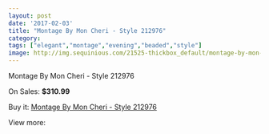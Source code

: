 ```yaml
---
layout: post
date: '2017-02-03'
title: "Montage By Mon Cheri - Style 212976"
category: 
tags: ["elegant","montage","evening","beaded","style"]
image: http://img.sequinious.com/21525-thickbox_default/montage-by-mon-cheri-style-212976.jpg
---
```

Montage By Mon Cheri - Style 212976

On Sales: **$310.99**
<a href="https://www.sequinious.com/9661-montage-by-mon-cheri-style-212976.html"><amp-img layout="responsive" width="600" height="600" src="//img.sequinious.com/21525-thickbox_default/montage-by-mon-cheri-style-212976.jpg" alt="Montage By Mon Cheri - Style 212976 0" /></a>

Buy it: [Montage By Mon Cheri - Style 212976](https://www.sequinious.com/9661-montage-by-mon-cheri-style-212976.html "Montage By Mon Cheri - Style 212976")

View more: [](https://www.sequinious.com/- "")